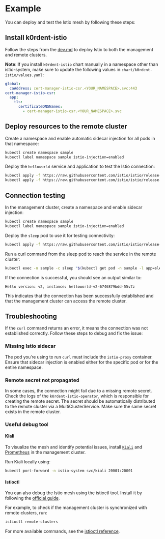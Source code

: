 # Example

You can deploy and test the Istio mesh by following these steps:

## Install k0rdent-istio

Follow the steps from the [dev.md](./dev.md) to deploy Istio to both the management and remote clusters.

**Note**: If you install `k0rdent-istio` chart manually in a namespace other than istio-system, make sure to update the following values in `chart/k0rdent-istio/values.yaml`:

```yaml
global:
  caAddress: cert-manager-istio-csr.<YOUR_NAMESPACE>.svc:443
cert-manager-istio-csr:
  app:
    tls:
      certificateDNSNames:
        - cert-manager-istio-csr.<YOUR_NAMESPACE>.svc
```

## Deploy resources to the remote cluster

Create a namespace and enable automatic sidecar injection for all pods in that namespace:

```bash
kubectl create namespace sample
kubectl label namespace sample istio-injection=enabled
```

Deploy the `helloworld` service and application to test the Istio connection:

```bash
kubectl apply -f https://raw.githubusercontent.com/istio/istio/release-1.27/samples/helloworld/helloworld.yaml -l service=helloworld -n sample
kubectl apply -f https://raw.githubusercontent.com/istio/istio/release-1.27/samples/helloworld/helloworld.yaml -l version=v1 -n sample
```

## Connection testing

In the management cluster, create a namespace and enable sidecar injection:

```bash
kubectl create namespace sample
kubectl label namespace sample istio-injection=enabled
```

Deploy the `sleep` pod to use it for testing connectivity:

```bash
kubectl apply -f https://raw.githubusercontent.com/istio/istio/release-1.27/samples/sleep/sleep.yaml -n sample
```

Run a curl command from the sleep pod to reach the service in the remote cluster:

```bash
kubectl exec -n sample -c sleep "$(kubectl get pod -n sample -l app=sleep -o jsonpath='{.items[0].metadata.name}')" -- curl -sS helloworld.sample:5000/hello
```

If the connection is successful, you should see an output similar to:

```planetext
Hello version: v2, instance: helloworld-v2-6746879bdd-55v7z
```

This indicates that the connection has been successfully established and that the management cluster can access the remote cluster.

## Troubleshooting

If the `curl` command returns an error, it means the connection was not established correctly. Follow these steps to debug and fix the issue:

### Missing Istio sidecar

The pod you’re using to run `curl` must include the `istio-proxy` container. Ensure that sidecar injection is enabled either for the specific pod or for the entire namespace.

### Remote secret not propagated

In some cases, the connection might fail due to a missing remote secret. Check the logs of the `k0rdent-istio-operator`, which is responsible for creating the remote secret. The secret should be automatically distributed to the remote cluster via a MultiClusterService. Make sure the same secret exists in the remote cluster.

### Useful debug tool

#### Kiali

To visualize the mesh and identify potential issues, install [`Kiali`](https://istio.io/latest/docs/ops/integrations/kiali/#installation) and [Prometheus](https://istio.io/latest/docs/ops/integrations/prometheus/) in the management cluster.

Run Kiali locally using:

```bash
kubectl port-forward -n istio-system svc/kiali 20001:20001
```

#### Istioctl

You can also debug the Istio mesh using the istioctl tool. Install it by following the [official guide](https://istio.io/latest/docs/ops/diagnostic-tools/istioctl/#install-hahahugoshortcode1244s2hbhb).

For example, to check if the management cluster is synchronized with remote clusters, run:

```bash
istioctl remote-clusters
```

For more available commands, see the [istioctl reference](https://istio.io/latest/docs/reference/commands/istioctl/).

